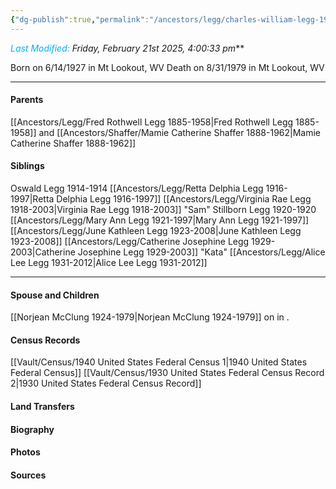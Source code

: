 ```yaml
---
{"dg-publish":true,"permalink":"/ancestors/legg/charles-william-legg-1927-1979/","tags":["Charles-William-Legg"]}
---
```


*<font color="#00b0f0">Last Modified:</font> Friday, February 21st 2025, 4:00:33 pm***

Born on  6/14/1927 in Mt Lookout, WV
Death on 8/31/1979 in Mt Lookout, WV

---
#### Parents

[[Ancestors/Legg/Fred Rothwell Legg 1885-1958\|Fred Rothwell Legg 1885-1958]] and [[Ancestors/Shaffer/Mamie Catherine Shaffer 1888-1962\|Mamie Catherine Shaffer 1888-1962]]
#### Siblings
Oswald Legg 1914-1914
[[Ancestors/Legg/Retta Delphia Legg 1916-1997\|Retta Delphia Legg 1916-1997]]
[[Ancestors/Legg/Virginia Rae Legg 1918-2003\|Virginia Rae Legg 1918-2003]] "Sam"
Stillborn Legg 1920-1920
[[Ancestors/Legg/Mary Ann Legg 1921-1997\|Mary Ann Legg 1921-1997]]
[[Ancestors/Legg/June Kathleen Legg 1923-2008\|June Kathleen Legg 1923-2008]]
[[Ancestors/Legg/Catherine Josephine Legg 1929-2003\|Catherine Josephine Legg 1929-2003]] "Kata"
[[Ancestors/Legg/Alice Lee Legg 1931-2012\|Alice Lee Legg 1931-2012]]

---
#### Spouse and Children
[[Norjean McClung 1924-1979\|Norjean McClung 1924-1979]] on <!-- link to date --> in <!-- link to place -->.
<!-- Link to child -->

#### Census Records
[[Vault/Census/1940 United States Federal Census 1\|1940 United States Federal Census]]
[[Vault/Census/1930 United States Federal Census Record 2\|1930 United States Federal Census Record]]


#### Land Transfers

#### Biography

#### Photos

#### Sources

